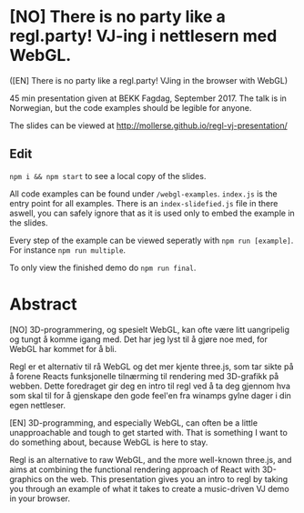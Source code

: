 # [NO] There is no party like a regl.party! VJ-ing i nettlesern med WebGL.
([EN] There is no party like a regl.party! VJing in the browser with WebGL)

45 min presentation given at BEKK Fagdag, September 2017. The talk is in Norwegian, but the code examples should be legible for anyone.

The slides can be viewed at http://mollerse.github.io/regl-vj-presentation/

## Edit

`npm i && npm start` to see a local copy of the slides.

All code examples can be found under `/webgl-examples`. `index.js` is the entry point for all examples. There is an `index-slidefied.js` file in there aswell, you can safely ignore that as it is used only to embed the example in the slides.

Every step of the example can be viewed seperatly with `npm run [example]`. For instance `npm run multiple`.

To only view the finished demo do `npm run final`.

# Abstract

[NO]
3D-programmering, og spesielt WebGL, kan ofte være litt uangripelig og tungt å komme igang med. Det har jeg lyst til å gjøre noe med, for WebGL har kommet for å bli.

Regl er et alternativ til rå WebGL og det mer kjente three.js, som tar sikte på å forene Reacts funksjonelle tilnærming til rendering med 3D-grafikk på webben. Dette foredraget gir deg en intro til regl ved å ta deg gjennom hva som skal til for å gjenskape den gode feel'en fra winamps gylne dager i din egen nettleser.

[EN]
3D-programming, and especially WebGL, can often be a little unapproachable and tough to get started with. That is something I want to do something about, because WebGL is here to stay.

Regl is an alternative to raw WebGL, and the more well-known three.js, and aims at combining the functional rendering approach of React with 3D-graphics on the web. This presentation gives you an intro to regl by taking you through an example of what it takes to create a music-driven VJ demo in your browser.
